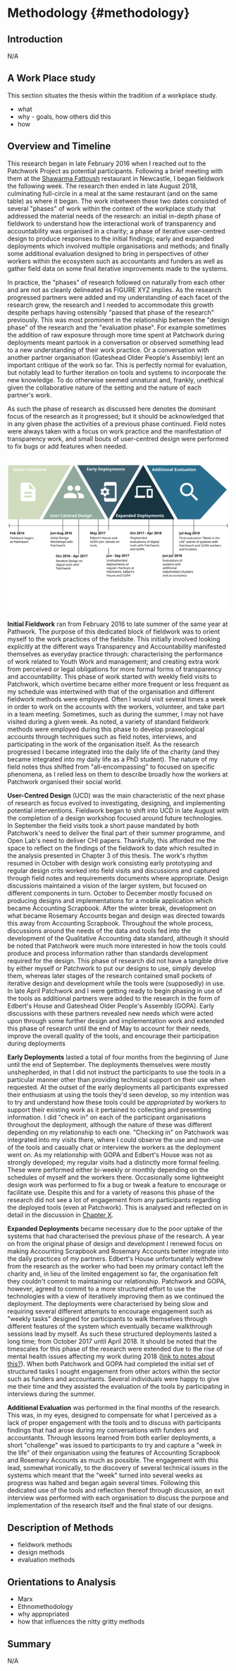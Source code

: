 Methodology {#methodology}
============


Introduction
-----------------------
N/A

A Work Place study
-----------------------
This section situates the thesis within the tradition of a workplace study.

+ what
+ why - goals, how others did this
+ how


Overview and Timeline
---------------------
This research began in late February 2016 when I reached out to the Patchwork Project as potential participants. Following a brief meeting with them at the [Shawarma Fattoush](http://fattoushne4.co.uk/) restaurant in Newcastle,  I began fieldwork the following week. The research then ended in late August 2018, culminating full-circle in a meal at the same restaurant (and on the same table) as where it began. The work inbetween these two dates consisted of several "phases" of work within the context of the workplace study that addressed the material needs of the research: an initial in-depth phase of fieldwork to understand how the interactional work of transparency and accountability was organised in a charity; a phase of iterative user-centred design to produce responses to the initial findings; early and expanded deployments which involved multiple organisations and methods; and finally some additional evaluation designed to bring in perspectives of other workers within the ecosystem such as accountants and funders as well as gather field data on some final iterative improvements made to the systems.

In practice, the "phases" of research followed on naturally from each other and are not as cleanly delineated as FIGURE XYZ implies. As the research progressed partners were added and my understanding of each facet of the research grew, the research and I needed to accommodate this growth despite perhaps having ostensibly "passed that phase of the research" previously. This was most prominent in the relationship between the "design phase" of the research and the "evaluation phase". For example sometimes the addition of raw exposure through more time spent at Patchwork during deployments meant partook in a conversation or observed something lead to a new understanding of their work practice. Or a conversation with another partner organisation (Gateshead Older People's Assembly) lent an important critique of the work so far. This is perfectly normal for evaluation, but notably lead to further iteration on tools and systems to incorporate the new knowledge. To do otherwise seemed unnatural and, frankly, unethical given the collaborative nature of the setting and the nature of each partner's work.

As such the phase of research as discussed here denotes the dominant focus of the research as it progressed; but it should be acknowledged that in any given phase the activities of a previous phase continued. Field notes were always taken with a focus on work practice and the manifestation of transparency work, and small bouts of user-centred design were performed to fix bugs or add features when needed.

![Figure XYZ: Timeline of Research](./src/figs/methodology_timeline.svg)

**Initial Fieldwork** ran from February 2016 to late summer of the same year at Pathwork. The purpose of this dedicated block of fieldwork was to orient myself to the work practices of the fieldsite. This initially involved looking explicitly at the different ways Transparency and Accountability manifested themselves as everyday practice through: characterising the performance of work related to Youth Work and management; and creating extra work from perceived or legal obligations for more formal forms of transparency and accountability. This phase of work started with weekly field visits to Patchwork, which overtime became either more frequent or less frequent as my schedule was intertwined with that of the organisation and different fieldwork methods were employed. Often I would visit several times a week in order to work on the accounts with the workers, volunteer, and take part in a team meeting. Sometimes, such as during the summer, I may not have visited during a given week. As noted, a variety of standard fieldwork methods were employed during this phase to develop praxeological accounts through techniques such as field notes, interviews, and participating in the work of the organisation itself. As the research progressed I became integrated into the daily life of the charity (and they became integrated into my daily life as a PhD student). The nature of my field notes thus shifted from "all-encompassing" to focused on specific phenomena, as I relied less on them to describe broadly how the workers at Patchwork organised their social world.

**User-Centred Design** (UCD) was the main characteristic of the next phase of research as focus evolved to investigating, designing, and implementing potential interventions. Fieldwork began to shift into UCD in late August with the completion of a design workshop focused around future technologies. In September the field visits took a short pause mandated by both Patchwork's need to deliver the final part of their summer programme, and Open Lab's need to deliver CHI papers. Thankfully, this afforded me the space to reflect on the findings of the fieldwork to date which resulted in the analysis presented in Chapter 3 of this thesis. The work's rhythm resumed in October with design work consisting early prototyping and regular design crits worked into field visits and discussions and captured through field notes and requirements documents where appropriate. Design discussions maintained a vision of the larger system, but focused on different components in turn. October to December mostly focused on producing designs and implementations for a mobile application which became Accounting Scrapbook. After the winter break, development on what became Rosemary Accounts began and design was directed towards this away from Accounting Scrapbook. Throughout the whole process, discussions around the needs of the data and tools fed into the development of the Qualitative Accounting data standard, although it should be noted that Patchwork were much more interested in how the tools could produce and process information rather than standards development required for the design. This phase of research did not have a tangible drive by either myself or Patchwork to put our designs to use, simply develop them, whereas later stages of the research contained small pockets of iterative design and development while the tools were (supposedly) in use. In late April Patchwork and I were getting ready to begin phasing in use of the tools as additional partners were added to the research in the form of Edbert's House and Gateshead Older People's Assembly (GOPA). Early discussions with these partners revealed new needs which were acted upon through some further design and implementation work and extended this phase of research until the end of May to account for their needs, improve the overall quality of the tools, and encourage their participation during deployments

**Early Deployments** lasted a total of four months from the beginning of June until the end of September. The deployments themselves were mostly unshepherded, in that I did not instruct the participants to use the tools in a particular manner other than providing technical support on their use when requested. At the outset of the early deployments all participants expressed their enthusiasm at using the tools they'd seen develop, so my intention was to try and understand how these tools could be *appropriated* by workers to support their existing work as it pertained to collecting and presenting information. I did "check in" on each of the participant organisations throughout the deployment, although the nature of these was different depending on my relationship to each one. "Checking in" on Patchwork was integrated into my visits there, where I could observe the use and non-use of the tools and casually chat or interview the workers as the deployment went on. As my relationship with GOPA and Edbert's House was not as strongly developed; my regular visits had a distinctly more formal feeling. These were performed either bi-weekly or monthly depending on the schedules of myself and the workers there. Occasionally some lightweight design work was performed to fix a bug or tweak a feature to encourage or facilitate use. Despite this and for a variety of reasons this phase of the research did not see a lot of engagement from any participants regarding the deployed tools (even at Patchwork). This is analysed and reflected on in detail in the discussion in [Chapter X](#).

**Expanded Deployments** became necessary due to the poor uptake of the systems that had characterised the previous phase of the research. A year on from the original phase of design and development I renewed focus on making Accounting Scrapbook and Rosemary Accounts better integrate into the daily practices of my partners. Edbert's House unfortunately withdrew from the research as the worker who had been my primary contact left the charity and, in lieu of the limited engagement so far, the organisation felt they couldn't commit to maintaining our relationship. Patchwork and GOPA, however, agreed to commit to a more structured effort to use the technologies with a view of iteratively improving them as we continued the deployment. The deployments were characterised by being slow and requiring several different attempts to encourage engagement such as "weekly tasks" designed for participants to walk themselves through different features of the system which eventually became walkthrough sessions lead by myself. As such these structured deployments lasted a long time; from October 2017 until April 2018. It should be noted that the timescales for this phase of the research were extended due to the rise of mental health issues affecting my work during 2018 ([link to notes about this?](#)). When both Patchwork and GOPA had completed the initial set of structured tasks I sought engagement from other actors within the sector such as funders and accountants. Several individuals were happy to give me their time and they assisted the evaluation of the tools by participating in interviews during the summer.

**Additional Evaluation** was performed in the final months of the research. This was, in my eyes, designed to compensate for what I perceived as a lack of proper engagement with the tools and to discuss with participants findings that had arose during my conversations with funders and accountants. Through lessons learned from both earlier deployments, a short "challenge" was issued to participants to try and capture a "week in the life" of their organisation using the features of Accounting Scrapbook and Rosemary Accounts as much as possible. The engagement with this lead, somewhat ironically, to the discovery of several technical issues in the systems which meant that the "week" turned into several weeks as progress was halted and began again several times. Following this dedicated use of the tools and reflection thereof through dicussion, an exit interview was performed with each organisation to discuss the purpose and implementation of the research itself and the final state of our designs.

Description of Methods
----------------------
+ fieldwork methods
+ design methods
+ evaluation methods


Orientations to Analysis
------------------------
+ Marx
+ Ethnomethodology
+ why appropriated
+ how that influences the nitty gritty methods

Summary
-------
N/A
